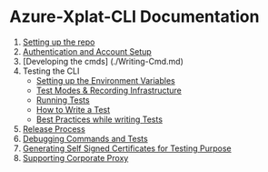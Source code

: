 # Azure-Xplat-CLI Documentation

1. [Setting up the repo](./SetupRepo.md)
2. [Authentication and Account Setup](./Authentication.md)
3. [Developing the cmds] (./Writing-Cmd.md)
4. Testing the CLI
    - [Setting up the Environment Variables](./EnvironmentVariables.md)
    - [Test Modes & Recording Infrastructure](./TestModes.md)
    - [Running Tests](./RunTests.md)
    - [How to Write a Test](./Writing-Test.md)
    - [Best Practices while writing Tests](./BestPractices-Testing.md)
5. [Release Process](./ReleaseProcess.md)
5. [Debugging Commands and Tests](./Debugging.md)
6. [Generating Self Signed Certificates for Testing Purpose](./DummyCerts.md)
7. [Supporting Corporate Proxy](./CorporateProxy.md)
